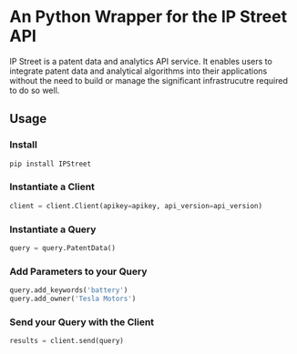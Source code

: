 # An Python Wrapper for the IP Street API
IP Street is a patent data and analytics API service.  It enables users to integrate patent data and analytical algorithms into their applications without the need to build or manage the significant infrastrucutre required to do so well.
## Usage
### Install
```python
pip install IPStreet
```
### Instantiate a Client
```python
client = client.Client(apikey=apikey, api_version=api_version)
```
### Instantiate a Query
```python
query = query.PatentData()
```
### Add Parameters to your Query
```python
query.add_keywords('battery')
query.add_owner('Tesla Motors')
```
### Send your Query with the Client
```python
results = client.send(query)
```
